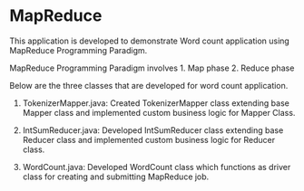 # MapReduce

This application is developed to demonstrate Word count application using MapReduce Programming Paradigm.

MapReduce Programming Paradigm involves 
	1. Map phase
	2. Reduce phase
	
Below are the three classes that are developed for word count application.

1. TokenizerMapper.java:
	Created TokenizerMapper class extending base Mapper class and implemented custom business logic for 
	Mapper Class. 
	
2. IntSumReducer.java:
	Developed IntSumReducer class extending base Reducer class and implemented custom business logic for 
	Reducer class.
	
3. WordCount.java:
	Developed WordCount class which functions as driver class for creating and submitting MapReduce job.

